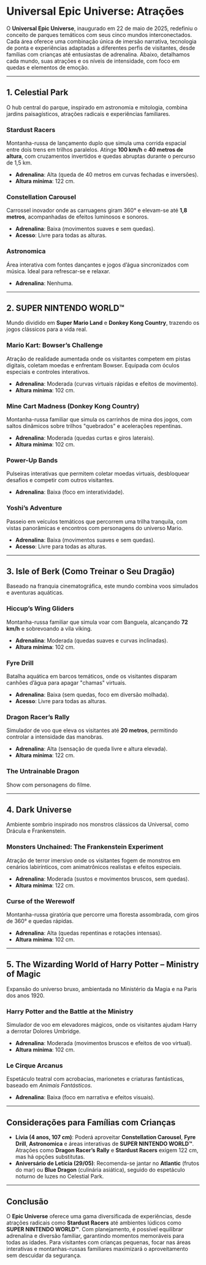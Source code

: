 # Universal Epic Universe: Atrações

O **Universal Epic Universe**, inaugurado em 22 de maio de 2025, redefiniu o conceito de parques temáticos com seus cinco mundos interconectados. Cada área oferece uma combinação única de imersão narrativa, tecnologia de ponta e experiências adaptadas a diferentes perfis de visitantes, desde famílias com crianças até entusiastas de adrenalina. Abaixo, detalhamos cada mundo, suas atrações e os níveis de intensidade, com foco em quedas e elementos de emoção.

---

## 1. **Celestial Park**

O hub central do parque, inspirado em astronomia e mitologia, combina jardins paisagísticos, atrações radicais e experiências familiares.

### **Stardust Racers**

Montanha-russa de lançamento duplo que simula uma corrida espacial entre dois trens em trilhos paralelos. Atinge **100 km/h** e **40 metros de altura**, com cruzamentos invertidos e quedas abruptas durante o percurso de 1,5 km.

- **Adrenalina**: Alta (queda de 40 metros em curvas fechadas e inversões).
- **Altura mínima**: 122 cm.

### **Constellation Carousel**

Carrossel inovador onde as carruagens giram 360° e elevam-se até **1,8 metros**, acompanhadas de efeitos luminosos e sonoros.

- **Adrenalina**: Baixa (movimentos suaves e sem quedas).
- **Acesso**: Livre para todas as alturas.

### **Astronomica**

Área interativa com fontes dançantes e jogos d’água sincronizados com música. Ideal para refrescar-se e relaxar.

- **Adrenalina**: Nenhuma.

---

## 2. **SUPER NINTENDO WORLD™**

Mundo dividido em **Super Mario Land** e **Donkey Kong Country**, trazendo os jogos clássicos para a vida real.

### **Mario Kart: Bowser’s Challenge**

Atração de realidade aumentada onde os visitantes competem em pistas digitais, coletam moedas e enfrentam Bowser. Equipada com óculos especiais e controles interativos.

- **Adrenalina**: Moderada (curvas virtuais rápidas e efeitos de movimento).
- **Altura mínima**: 102 cm.

### **Mine Cart Madness (Donkey Kong Country)**

Montanha-russa familiar que simula os carrinhos de mina dos jogos, com saltos dinâmicos sobre trilhos "quebrados" e acelerações repentinas.

- **Adrenalina**: Moderada (quedas curtas e giros laterais).
- **Altura mínima**: 102 cm.

### **Power-Up Bands**

Pulseiras interativas que permitem coletar moedas virtuais, desbloquear desafios e competir com outros visitantes.

- **Adrenalina**: Baixa (foco em interatividade).

### **Yoshi’s Adventure**

Passeio em veículos temáticos que percorrem uma trilha tranquila, com vistas panorâmicas e encontros com personagens do universo Mario.

- **Adrenalina**: Baixa (movimentos suaves e sem quedas).
- **Acesso**: Livre para todas as alturas.

---

## 3. **Isle of Berk (Como Treinar o Seu Dragão)**

Baseado na franquia cinematográfica, este mundo combina voos simulados e aventuras aquáticas.

### **Hiccup’s Wing Gliders**

Montanha-russa familiar que simula voar com Banguela, alcançando **72 km/h** e sobrevoando a vila viking.

- **Adrenalina**: Moderada (quedas suaves e curvas inclinadas).
- **Altura mínima**: 102 cm.

### **Fyre Drill**

Batalha aquática em barcos temáticos, onde os visitantes disparam canhões d’água para apagar "chamas" virtuais.

- **Adrenalina**: Baixa (sem quedas, foco em diversão molhada).
- **Acesso**: Livre para todas as alturas.

### **Dragon Racer’s Rally**

Simulador de voo que eleva os visitantes até **20 metros**, permitindo controlar a intensidade das manobras.

- **Adrenalina**: Alta (sensação de queda livre e altura elevada).
- **Altura mínima**: 122 cm.

### The Untrainable Dragon

Show com personagens do filme.

---

## 4. **Dark Universe**

Ambiente sombrio inspirado nos monstros clássicos da Universal, como Drácula e Frankenstein.

### **Monsters Unchained: The Frankenstein Experiment**

Atração de terror imersivo onde os visitantes fogem de monstros em cenários labirínticos, com animatrônicos realistas e efeitos especiais.

- **Adrenalina**: Moderada (sustos e movimentos bruscos, sem quedas).
- **Altura mínima**: 122 cm.

### **Curse of the Werewolf**

Montanha-russa giratória que percorre uma floresta assombrada, com giros de 360° e quedas rápidas.

- **Adrenalina**: Alta (quedas repentinas e rotações intensas).
- **Altura mínima**: 102 cm.

---

## 5. **The Wizarding World of Harry Potter – Ministry of Magic**

Expansão do universo bruxo, ambientada no Ministério da Magia e na Paris dos anos 1920.

### **Harry Potter and the Battle at the Ministry**

Simulador de voo em elevadores mágicos, onde os visitantes ajudam Harry a derrotar Dolores Umbridge.

- **Adrenalina**: Moderada (movimentos bruscos e efeitos de voo virtual).
- **Altura mínima**: 102 cm.

### **Le Cirque Arcanus**

Espetáculo teatral com acrobacias, marionetes e criaturas fantásticas, baseado em *Animais Fantásticos*.

- **Adrenalina**: Baixa (foco em narrativa e efeitos visuais).

---

## Considerações para Famílias com Crianças

- **Lívia (4 anos, 107 cm)**: Poderá aproveitar **Constellation Carousel**, **Fyre Drill**, **Astronomica** e áreas interativas de **SUPER NINTENDO WORLD™**. Atrações como **Dragon Racer’s Rally** e **Stardust Racers** exigem 122 cm, mas há opções substitutas.
- **Aniversário de Letícia (29/05)**: Recomenda-se jantar no **Atlantic** (frutos do mar) ou **Blue Dragon** (culinária asiática), seguido do espetáculo noturno de luzes no Celestial Park.

---

## Conclusão

O **Epic Universe** oferece uma gama diversificada de experiências, desde atrações radicais como **Stardust Racers** até ambientes lúdicos como **SUPER NINTENDO WORLD™**. Com planejamento, é possível equilibrar adrenalina e diversão familiar, garantindo momentos memoráveis para todas as idades. Para visitantes com crianças pequenas, focar nas áreas interativas e montanhas-russas familiares maximizará o aproveitamento sem descuidar da segurança.
